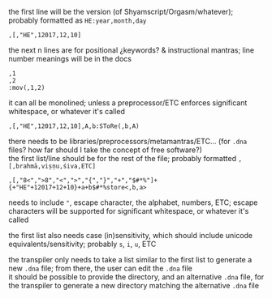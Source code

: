 the first line will be the version (of Shyamscript/Orgasm/whatever); probably formatted as `HE:year,month,day`

	,[,"HE",12017,12,10]

the next n lines are for positional ¿keywords? & instructional mantras; line number meanings will be in the docs
	
	,1
	,2
	:mov(,1,2)

it can all be monolined; unless a preprocessor/ETC enforces significant whitespace, or whatever it's called

	,[,"HE",12017,12,10],A,b:SToRe(,b,A)

there needs to be libraries/preprocessors/metamantras/ETC... (for `.dna` files? how far should I take the concept of free software?)
<br>the first list/line should be for the rest of the file; probably formatted `,[,brahmā,viṣṇu,śiva,ETC]`
	
	,[,"8<",">8","<",">","{","}","+","$#*%"]+{+"HE"+12017+12+10}+a+b$#*%store<,b,a>
	
needs to include `"`, escape character, the alphabet, numbers, ETC; escape characters will be supported for significant whitespace, or whatever it's called

the first list also needs case (in)sensitivity, which should include unicode equivalents/sensitivity; probably `s`, `i`, `u`, ETC

the transpiler only needs to take a list similar to the first list to generate a new `.dna` file; from there, the user can edit the `.dna` file
<br>it should be possible to provide the directory, and an alternative `.dna` file, for the transpiler to generate a new directory matching the alternative `.dna` file
